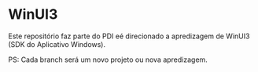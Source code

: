 # WinUI3

Este repositório faz parte do PDI eé direcionado a apredizagem de WinUI3 (SDK do Aplicativo Windows).

PS: Cada branch será um novo projeto ou nova apredizagem.
